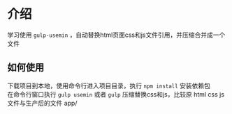 # 介绍

学习使用 `gulp-usemin` ，自动替换html页面css和js文件引用，并压缩合并成一个文件

## 如何使用

下载项目到本地，使用命令行进入项目目录，执行 `npm install` 安装依赖包<br>
在命令行窗口执行 `gulp usemin` 或者 `gulp` 压缩替换css和js，比较原 html css js 文件与生产后的文件 app/

